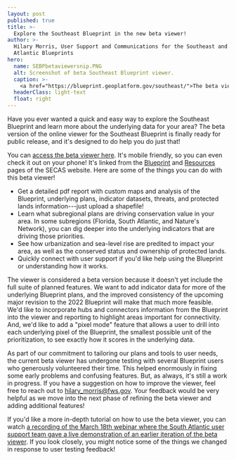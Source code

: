 ```yaml
---
layout: post
published: true
title: >-
  Explore the Southeast Blueprint in the new beta viewer!
author: >-
  Hilary Morris, User Support and Communications for the Southeast and South
  Atlantic Blueprints
hero:
  name: SEBPbetaviewersnip.PNG
  alt: Screenshot of beta Southeast Blueprint viewer.
  caption: >-
    <a href="https://blueprint.geoplatform.gov/southeast/">The beta viewer</a> is an easy-to-use online interface for exploring the Southeast Blueprint.
  headerClass: light-text
  float: right
---
```

Have you ever wanted a quick and easy way to explore the Southeast Blueprint and learn more about the underlying data for your area? The beta version of the online viewer for the Southeast Blueprint is finally ready for public release, and it's designed to do help you do just that!

You can [access the beta viewer here](https://blueprint.geoplatform.gov/southeast/). It's mobile friendly, so you can even check it out on your phone! It's linked from the [Blueprint](../blueprint) and [Resources](../resources) pages of the SECAS website. Here are some of the things you can do with this beta viewer!

- Get a detailed pdf report with custom maps and analysis of the Blueprint, underlying plans, indicator datasets, threats, and protected lands information---just upload a shapefile!
- Learn what subregional plans are driving conservation value in your area. In some subregions (Florida, South Atlantic, and Nature's Network), you can dig deeper into the underlying indicators that are driving those priorities. 
- See how urbanization and sea-level rise are predited to impact your area, as well as the conserved status and ownership of protected lands.<!--more-->
- Quickly connect with user support if you'd like help using the Blueprint or understanding how it works.

The viewer is considered a beta version because it doesn't yet include the full suite of planned features. We want to add indicator data for more of the underlying Blueprint plans, and the improved consistency of the upcoming major revision to the 2022 Blueprint will make that much more feasible. We'd like to incorporate hubs and connectors information from the Blueprint into the viewer and reporting to highlight areas important for connectivity. And, we'd like to add a "pixel mode" feature that allows a user to drill into each underlying pixel of the Blueprint, the smallest possible unit of the prioritization, to see exactly how it scores in the underlying data.

As part of our commitment to tailoring our plans and tools to user needs, the current beta viewer has undergone testing with several Blueprint users who generously volunteered their time. This helped enormously in fixing some early problems and confusing features. But, as always, it's still a work in progress. If you have a suggestion on how to improve the viewer, feel free to reach out to hilary_morris@fws.gov. Your feedback would be very helpful as we move into the next phase of refining the beta viewer and adding additional features!

If you'd like a more in-depth tutorial on how to use the beta viewer, you can watch [a recording of the March 18th webinar where the South Atlantic user support team gave a live demonstration of an earlier iteration of the beta viewer](https://youtu.be/qaqjLXGDmbs). If you look closely, you might notice some of the things we changed in response to user testing feedback!

